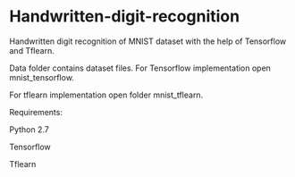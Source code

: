 # Handwritten-digit-recognition
Handwritten digit recognition of MNIST dataset with the help of Tensorflow and Tflearn.

Data folder contains dataset files. For Tensorflow implementation open mnist_tensorflow. 

For tflearn implementation open folder mnist_tflearn.

Requirements:

Python 2.7

Tensorflow

Tflearn



